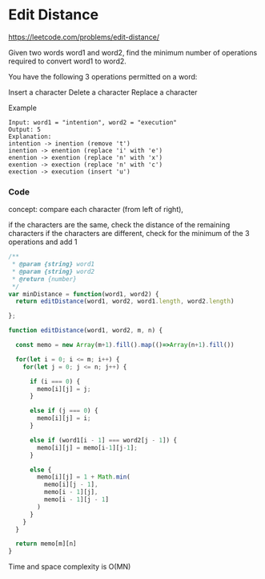 # Edit Distance
https://leetcode.com/problems/edit-distance/

Given two words word1 and word2, find the minimum number of operations required to convert word1 to word2.

You have the following 3 operations permitted on a word:

Insert a character
Delete a character
Replace a character

Example

```
Input: word1 = "intention", word2 = "execution"
Output: 5
Explanation:
intention -> inention (remove 't')
inention -> enention (replace 'i' with 'e')
enention -> exention (replace 'n' with 'x')
exention -> exection (replace 'n' with 'c')
exection -> execution (insert 'u')
```

### Code

concept: compare each character (from left of right),

if the characters are the same, check the distance of the remaining characters
if the characters are different, check for the minimum of the 3 operations and add 1

``` js
/**
 * @param {string} word1
 * @param {string} word2
 * @return {number}
 */
var minDistance = function(word1, word2) {
  return editDistance(word1, word2, word1.length, word2.length)

};

function editDistance(word1, word2, m, n) {

  const memo = new Array(m+1).fill().map(()=>Array(n+1).fill())

  for(let i = 0; i <= m; i++) {
    for(let j = 0; j <= n; j++) {

      if (i === 0) {
        memo[i][j] = j;
      }

      else if (j === 0) {
        memo[i][j] = i;
      }

      else if (word1[i - 1] === word2[j - 1]) {
        memo[i][j] = memo[i-1][j-1];
      }

      else {
        memo[i][j] = 1 + Math.min(
          memo[i][j - 1],
          memo[i - 1][j],
          memo[i - 1][j - 1]
        )
      }
    }
  }

  return memo[m][n]
}
```

Time and space complexity is O(MN)
